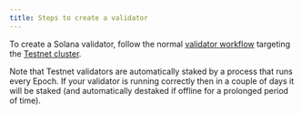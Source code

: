 ```yaml
---
title: Steps to create a validator
---
```


To create a Solana validator, follow the normal [validator workflow](../../running-validator/validator-start.md) targeting the [Testnet cluster](../../clusters.md).

Note that Testnet validators are automatically staked by a process that runs every Epoch. If your validator is running correctly then in a couple of days it will be staked (and automatically destaked if offline for a prolonged period of time).
